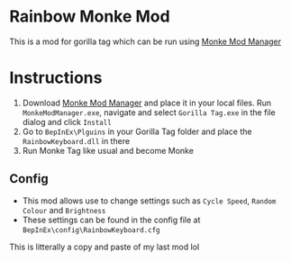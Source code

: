 <h1>Rainbow Monke Mod</h1>
<p>This is a mod for gorilla tag which can be run using <a href="https://github.com/DeadlyKitten/MonkeModManager/releases/tag/v1.2.0">Monke Mod Manager</a></p>
<h1>Instructions</h1>
<ol>
<li>Download <a href="https://github.com/DeadlyKitten/MonkeModManager/releases/tag/v1.2.0">Monke Mod Manager</a> and place it in your local files. Run <code>MonkeModManager.exe</code>, navigate and select <code>Gorilla Tag.exe</code> in the file dialog and click <code>Install</code></li>
<li>Go to <code>BepInEx\Plguins</code> in your Gorilla Tag folder and place the <code>RainbowKeyboard.dll</code> in there</li>
<li>Run Monke Tag like usual and become Monke</li>
</ol>
<h2>Config</h2>
<ul>
<li>This mod allows use to change settings such as <code>Cycle Speed</code>, <code>Random Colour</code> and <code>Brightness</code></li>
<li>These settings can be found in the config file at <code>BepInEx\config\RainbowKeyboard.cfg</code></li>
</ul>
<p>This is litterally a copy and paste of my last mod lol</p>
</ul>

